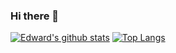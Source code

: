 ### Hi there 👋

[![Edward's github stats](https://github-readme-stats.vercel.app/api?username=edalvb&show_icons=true&theme=radical)](https://github.com/edalvb)
[![Top Langs](https://github-readme-stats.vercel.app/api/top-langs/?username=edalvb&layout=compact)](https://github.com/edalvb)

